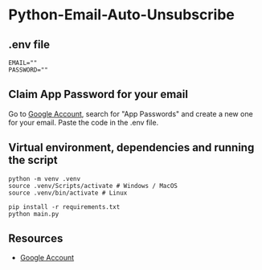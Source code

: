 # Python-Email-Auto-Unsubscribe

## .env file

```shell
EMAIL=""
PASSWORD=""
```

## Claim App Password for your email

Go to [Google Account](https://myaccount.google.com/), search for "App Passwords" and create a new one for your email.
Paste the code in the .env file.

## Virtual environment, dependencies and running the script

```shell
python -m venv .venv
source .venv/Scripts/activate # Windows / MacOS
source .venv/bin/activate # Linux

pip install -r requirements.txt
python main.py
```

## Resources

- [Google Account](https://myaccount.google.com/)
